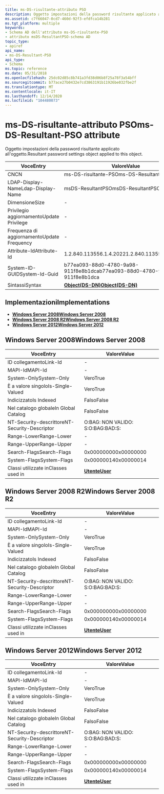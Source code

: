 ```yaml
---
title: ms-DS-risultante-attributo PSO
description: Oggetto impostazioni della password risultante applicato all'oggetto.
ms.assetid: c7f66047-0cd7-460d-92f3-efdfca14b281
ms.tgt_platform: multiple
keywords:
- Schema AD dell'attributo ms-DS-risultante-PSO
- attributo msDS-ResultantPSO-schema AD
topic_type:
- apiref
api_name:
- ms-DS-Resultant-PSO
api_type:
- Schema
ms.topic: reference
ms.date: 05/31/2018
ms.openlocfilehash: 25dc02d85c8b741a3fd38d06b8f25a78f3a54bff
ms.sourcegitcommit: b77ace27b0432e7cd3863191b11926be032fbe2f
ms.translationtype: MT
ms.contentlocale: it-IT
ms.lasthandoff: 12/14/2020
ms.locfileid: "104480073"
---
```

# <a name="ms-ds-resultant-pso-attribute"></a><span data-ttu-id="95960-105">ms-DS-risultante-attributo PSO</span><span class="sxs-lookup"><span data-stu-id="95960-105">ms-DS-Resultant-PSO attribute</span></span>

<span data-ttu-id="95960-106">Oggetto impostazioni della password risultante applicato all'oggetto.</span><span class="sxs-lookup"><span data-stu-id="95960-106">Resultant password settings object applied to this object.</span></span>



| <span data-ttu-id="95960-107">Voce</span><span class="sxs-lookup"><span data-stu-id="95960-107">Entry</span></span> | <span data-ttu-id="95960-108">Valore</span><span class="sxs-lookup"><span data-stu-id="95960-108">Value</span></span> |
|-------------------|-----------------------------------------|
| <span data-ttu-id="95960-109">CN</span><span class="sxs-lookup"><span data-stu-id="95960-109">CN</span></span>                | <span data-ttu-id="95960-110">ms-DS-risultante-PSO</span><span class="sxs-lookup"><span data-stu-id="95960-110">ms-DS-Resultant-PSO</span></span>                     |
| <span data-ttu-id="95960-111">LDAP-Display-Name</span><span class="sxs-lookup"><span data-stu-id="95960-111">Ldap-Display-Name</span></span> | <span data-ttu-id="95960-112">msDS-ResultantPSO</span><span class="sxs-lookup"><span data-stu-id="95960-112">msDS-ResultantPSO</span></span>                       |
| <span data-ttu-id="95960-113">Dimensione</span><span class="sxs-lookup"><span data-stu-id="95960-113">Size</span></span>              | \-                                      |
| <span data-ttu-id="95960-114">Privilegio aggiornamento</span><span class="sxs-lookup"><span data-stu-id="95960-114">Update Privilege</span></span>  | \-                                      |
| <span data-ttu-id="95960-115">Frequenza di aggiornamento</span><span class="sxs-lookup"><span data-stu-id="95960-115">Update Frequency</span></span>  | \-                                      |
| <span data-ttu-id="95960-116">Attribute-Id</span><span class="sxs-lookup"><span data-stu-id="95960-116">Attribute-Id</span></span>      | <span data-ttu-id="95960-117">1.2.840.113556.1.4.2022</span><span class="sxs-lookup"><span data-stu-id="95960-117">1.2.840.113556.1.4.2022</span></span>                 |
| <span data-ttu-id="95960-118">System-ID-GUID</span><span class="sxs-lookup"><span data-stu-id="95960-118">System-Id-Guid</span></span>    | <span data-ttu-id="95960-119">b77ea093-88d0-4780-9a98-911f8e8b1dca</span><span class="sxs-lookup"><span data-stu-id="95960-119">b77ea093-88d0-4780-9a98-911f8e8b1dca</span></span>    |
| <span data-ttu-id="95960-120">Sintassi</span><span class="sxs-lookup"><span data-stu-id="95960-120">Syntax</span></span>            | [<span data-ttu-id="95960-121">**Object(DS-DN)**</span><span class="sxs-lookup"><span data-stu-id="95960-121">**Object(DS-DN)**</span></span>](s-object-ds-dn.md) |



## <a name="implementations"></a><span data-ttu-id="95960-122">Implementazioni</span><span class="sxs-lookup"><span data-stu-id="95960-122">Implementations</span></span>

-   [<span data-ttu-id="95960-123">**Windows Server 2008**</span><span class="sxs-lookup"><span data-stu-id="95960-123">**Windows Server 2008**</span></span>](#windows-server-2008)
-   [<span data-ttu-id="95960-124">**Windows Server 2008 R2**</span><span class="sxs-lookup"><span data-stu-id="95960-124">**Windows Server 2008 R2**</span></span>](#windows-server-2008-r2)
-   [<span data-ttu-id="95960-125">**Windows Server 2012**</span><span class="sxs-lookup"><span data-stu-id="95960-125">**Windows Server 2012**</span></span>](#windows-server-2012)

## <a name="windows-server-2008"></a><span data-ttu-id="95960-126">Windows Server 2008</span><span class="sxs-lookup"><span data-stu-id="95960-126">Windows Server 2008</span></span>



| <span data-ttu-id="95960-127">Voce</span><span class="sxs-lookup"><span data-stu-id="95960-127">Entry</span></span> | <span data-ttu-id="95960-128">Valore</span><span class="sxs-lookup"><span data-stu-id="95960-128">Value</span></span> |
|------------------------|-----------------------------------|
| <span data-ttu-id="95960-129">ID collegamento</span><span class="sxs-lookup"><span data-stu-id="95960-129">Link-Id</span></span>                | \-                                |
| <span data-ttu-id="95960-130">MAPI-Id</span><span class="sxs-lookup"><span data-stu-id="95960-130">MAPI-Id</span></span>                | \-                                |
| <span data-ttu-id="95960-131">System-Only</span><span class="sxs-lookup"><span data-stu-id="95960-131">System-Only</span></span>            | <span data-ttu-id="95960-132">Vero</span><span class="sxs-lookup"><span data-stu-id="95960-132">True</span></span>                              |
| <span data-ttu-id="95960-133">È a valore singolo</span><span class="sxs-lookup"><span data-stu-id="95960-133">Is-Single-Valued</span></span>       | <span data-ttu-id="95960-134">Vero</span><span class="sxs-lookup"><span data-stu-id="95960-134">True</span></span>                              |
| <span data-ttu-id="95960-135">Indicizzato</span><span class="sxs-lookup"><span data-stu-id="95960-135">Is Indexed</span></span>             | <span data-ttu-id="95960-136">Falso</span><span class="sxs-lookup"><span data-stu-id="95960-136">False</span></span>                             |
| <span data-ttu-id="95960-137">Nel catalogo globale</span><span class="sxs-lookup"><span data-stu-id="95960-137">In Global Catalog</span></span>      | <span data-ttu-id="95960-138">Falso</span><span class="sxs-lookup"><span data-stu-id="95960-138">False</span></span>                             |
| <span data-ttu-id="95960-139">NT-Security-descrittore</span><span class="sxs-lookup"><span data-stu-id="95960-139">NT-Security-Descriptor</span></span> | <span data-ttu-id="95960-140">O:BAG: NON VALIDO: S:</span><span class="sxs-lookup"><span data-stu-id="95960-140">O:BAG:BAD:S:</span></span>                      |
| <span data-ttu-id="95960-141">Range-Lower</span><span class="sxs-lookup"><span data-stu-id="95960-141">Range-Lower</span></span>            | \-                                |
| <span data-ttu-id="95960-142">Range-Upper</span><span class="sxs-lookup"><span data-stu-id="95960-142">Range-Upper</span></span>            | \-                                |
| <span data-ttu-id="95960-143">Search-Flags</span><span class="sxs-lookup"><span data-stu-id="95960-143">Search-Flags</span></span>           | <span data-ttu-id="95960-144">0x00000000</span><span class="sxs-lookup"><span data-stu-id="95960-144">0x00000000</span></span>                        |
| <span data-ttu-id="95960-145">System-Flags</span><span class="sxs-lookup"><span data-stu-id="95960-145">System-Flags</span></span>           | <span data-ttu-id="95960-146">0x00000014</span><span class="sxs-lookup"><span data-stu-id="95960-146">0x00000014</span></span>                        |
| <span data-ttu-id="95960-147">Classi utilizzate in</span><span class="sxs-lookup"><span data-stu-id="95960-147">Classes used in</span></span>        | [<span data-ttu-id="95960-148">**Utente**</span><span class="sxs-lookup"><span data-stu-id="95960-148">**User**</span></span>](c-user.md)<br/> |



## <a name="windows-server-2008-r2"></a><span data-ttu-id="95960-149">Windows Server 2008 R2</span><span class="sxs-lookup"><span data-stu-id="95960-149">Windows Server 2008 R2</span></span>



| <span data-ttu-id="95960-150">Voce</span><span class="sxs-lookup"><span data-stu-id="95960-150">Entry</span></span> | <span data-ttu-id="95960-151">Valore</span><span class="sxs-lookup"><span data-stu-id="95960-151">Value</span></span> |
|------------------------|-----------------------------------|
| <span data-ttu-id="95960-152">ID collegamento</span><span class="sxs-lookup"><span data-stu-id="95960-152">Link-Id</span></span>                | \-                                |
| <span data-ttu-id="95960-153">MAPI-Id</span><span class="sxs-lookup"><span data-stu-id="95960-153">MAPI-Id</span></span>                | \-                                |
| <span data-ttu-id="95960-154">System-Only</span><span class="sxs-lookup"><span data-stu-id="95960-154">System-Only</span></span>            | <span data-ttu-id="95960-155">Vero</span><span class="sxs-lookup"><span data-stu-id="95960-155">True</span></span>                              |
| <span data-ttu-id="95960-156">È a valore singolo</span><span class="sxs-lookup"><span data-stu-id="95960-156">Is-Single-Valued</span></span>       | <span data-ttu-id="95960-157">Vero</span><span class="sxs-lookup"><span data-stu-id="95960-157">True</span></span>                              |
| <span data-ttu-id="95960-158">Indicizzato</span><span class="sxs-lookup"><span data-stu-id="95960-158">Is Indexed</span></span>             | <span data-ttu-id="95960-159">Falso</span><span class="sxs-lookup"><span data-stu-id="95960-159">False</span></span>                             |
| <span data-ttu-id="95960-160">Nel catalogo globale</span><span class="sxs-lookup"><span data-stu-id="95960-160">In Global Catalog</span></span>      | <span data-ttu-id="95960-161">Falso</span><span class="sxs-lookup"><span data-stu-id="95960-161">False</span></span>                             |
| <span data-ttu-id="95960-162">NT-Security-descrittore</span><span class="sxs-lookup"><span data-stu-id="95960-162">NT-Security-Descriptor</span></span> | <span data-ttu-id="95960-163">O:BAG: NON VALIDO: S:</span><span class="sxs-lookup"><span data-stu-id="95960-163">O:BAG:BAD:S:</span></span>                      |
| <span data-ttu-id="95960-164">Range-Lower</span><span class="sxs-lookup"><span data-stu-id="95960-164">Range-Lower</span></span>            | \-                                |
| <span data-ttu-id="95960-165">Range-Upper</span><span class="sxs-lookup"><span data-stu-id="95960-165">Range-Upper</span></span>            | \-                                |
| <span data-ttu-id="95960-166">Search-Flags</span><span class="sxs-lookup"><span data-stu-id="95960-166">Search-Flags</span></span>           | <span data-ttu-id="95960-167">0x00000000</span><span class="sxs-lookup"><span data-stu-id="95960-167">0x00000000</span></span>                        |
| <span data-ttu-id="95960-168">System-Flags</span><span class="sxs-lookup"><span data-stu-id="95960-168">System-Flags</span></span>           | <span data-ttu-id="95960-169">0x00000014</span><span class="sxs-lookup"><span data-stu-id="95960-169">0x00000014</span></span>                        |
| <span data-ttu-id="95960-170">Classi utilizzate in</span><span class="sxs-lookup"><span data-stu-id="95960-170">Classes used in</span></span>        | [<span data-ttu-id="95960-171">**Utente**</span><span class="sxs-lookup"><span data-stu-id="95960-171">**User**</span></span>](c-user.md)<br/> |



## <a name="windows-server-2012"></a><span data-ttu-id="95960-172">Windows Server 2012</span><span class="sxs-lookup"><span data-stu-id="95960-172">Windows Server 2012</span></span>



| <span data-ttu-id="95960-173">Voce</span><span class="sxs-lookup"><span data-stu-id="95960-173">Entry</span></span> | <span data-ttu-id="95960-174">Valore</span><span class="sxs-lookup"><span data-stu-id="95960-174">Value</span></span> |
|------------------------|-----------------------------------|
| <span data-ttu-id="95960-175">ID collegamento</span><span class="sxs-lookup"><span data-stu-id="95960-175">Link-Id</span></span>                | \-                                |
| <span data-ttu-id="95960-176">MAPI-Id</span><span class="sxs-lookup"><span data-stu-id="95960-176">MAPI-Id</span></span>                | \-                                |
| <span data-ttu-id="95960-177">System-Only</span><span class="sxs-lookup"><span data-stu-id="95960-177">System-Only</span></span>            | <span data-ttu-id="95960-178">Vero</span><span class="sxs-lookup"><span data-stu-id="95960-178">True</span></span>                              |
| <span data-ttu-id="95960-179">È a valore singolo</span><span class="sxs-lookup"><span data-stu-id="95960-179">Is-Single-Valued</span></span>       | <span data-ttu-id="95960-180">Vero</span><span class="sxs-lookup"><span data-stu-id="95960-180">True</span></span>                              |
| <span data-ttu-id="95960-181">Indicizzato</span><span class="sxs-lookup"><span data-stu-id="95960-181">Is Indexed</span></span>             | <span data-ttu-id="95960-182">Falso</span><span class="sxs-lookup"><span data-stu-id="95960-182">False</span></span>                             |
| <span data-ttu-id="95960-183">Nel catalogo globale</span><span class="sxs-lookup"><span data-stu-id="95960-183">In Global Catalog</span></span>      | <span data-ttu-id="95960-184">Falso</span><span class="sxs-lookup"><span data-stu-id="95960-184">False</span></span>                             |
| <span data-ttu-id="95960-185">NT-Security-descrittore</span><span class="sxs-lookup"><span data-stu-id="95960-185">NT-Security-Descriptor</span></span> | <span data-ttu-id="95960-186">O:BAG: NON VALIDO: S:</span><span class="sxs-lookup"><span data-stu-id="95960-186">O:BAG:BAD:S:</span></span>                      |
| <span data-ttu-id="95960-187">Range-Lower</span><span class="sxs-lookup"><span data-stu-id="95960-187">Range-Lower</span></span>            | \-                                |
| <span data-ttu-id="95960-188">Range-Upper</span><span class="sxs-lookup"><span data-stu-id="95960-188">Range-Upper</span></span>            | \-                                |
| <span data-ttu-id="95960-189">Search-Flags</span><span class="sxs-lookup"><span data-stu-id="95960-189">Search-Flags</span></span>           | <span data-ttu-id="95960-190">0x00000000</span><span class="sxs-lookup"><span data-stu-id="95960-190">0x00000000</span></span>                        |
| <span data-ttu-id="95960-191">System-Flags</span><span class="sxs-lookup"><span data-stu-id="95960-191">System-Flags</span></span>           | <span data-ttu-id="95960-192">0x00000014</span><span class="sxs-lookup"><span data-stu-id="95960-192">0x00000014</span></span>                        |
| <span data-ttu-id="95960-193">Classi utilizzate in</span><span class="sxs-lookup"><span data-stu-id="95960-193">Classes used in</span></span>        | [<span data-ttu-id="95960-194">**Utente**</span><span class="sxs-lookup"><span data-stu-id="95960-194">**User**</span></span>](c-user.md)<br/> |



 

 





